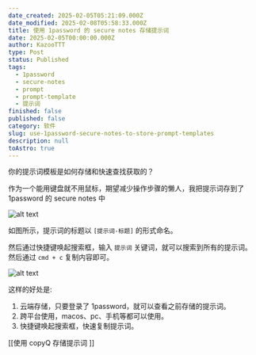 ```yaml
---
date_created: 2025-02-05T05:21:09.000Z
date_modified: 2025-02-08T05:58:33.000Z
title: 使用 1password 的 secure notes 存储提示词
date: 2025-02-05T00:00:00.000Z
author: KazooTTT
type: Post
status: Published
tags:
  - 1password
  - secure-notes
  - prompt
  - prompt-template
  - 提示词
finished: false
published: false
category: 软件
slug: use-1password-secure-notes-to-store-prompt-templates
description: null
toAstro: true
---
```


你的提示词模板是如何存储和快速查找获取的？

作为一个能用键盘就不用鼠标，期望减少操作步骤的懒人，我把提示词存到了 1password 的 secure notes 中

![alt text](https://pictures.kazoottt.top/2025/02/20250205-IMG-0206ECC45CDD254EB4459701C4E4BBEB.png)

如图所示，提示词的标题以 `[提示词-标题]` 的形式命名。

然后通过快捷键唤起搜索框，输入 `提示词` 关键词，就可以搜索到所有的提示词。然后通过 `cmd + c` 复制内容即可。

![alt text](https://pictures.kazoottt.top/2025/02/20250205-IMG-604CC2FCEB905F96DFD11F7F9FCB5704.png)

这样的好处是:

1. 云端存储，只要登录了 1password，就可以查看之前存储的提示词。
2. 跨平台使用，macos、pc、手机等都可以使用。
3. 快捷键唤起搜索框，快速复制提示词。

[[使用 copyQ 存储提示词 ]]
